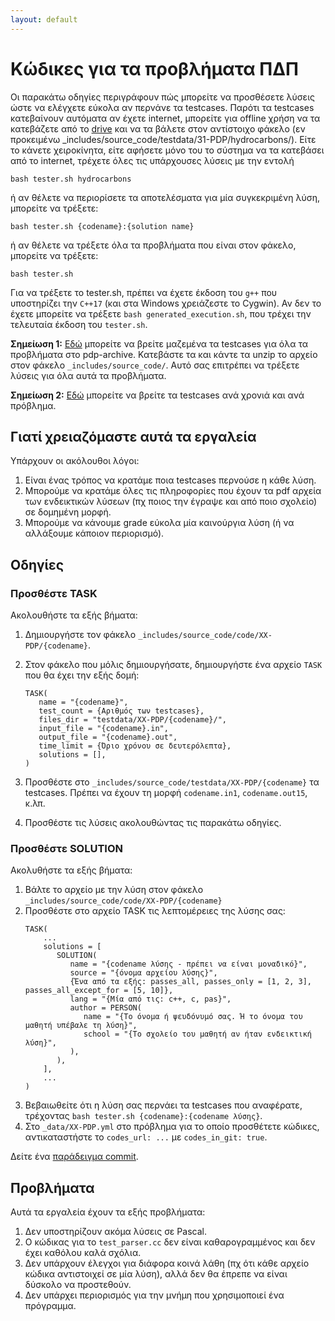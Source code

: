```yaml
---
layout: default
---
```


# Κώδικες για τα προβλήματα ΠΔΠ

Οι παρακάτω οδηγίες περιγράφουν πώς μπορείτε να προσθέσετε λύσεις ώστε να ελέγχετε εύκολα αν περνάνε τα testcases. Παρότι τα testcases κατεβαίνουν αυτόματα αν έχετε internet, μπορείτε για offline χρήση να τα κατεβάζετε από το [drive](https://drive.google.com/drive/folders/1AeuB3AUFewMZdQ7pASYRgA2ewT1LJJOQ) και να τα βάλετε στον αντίστοιχο φάκελο (εν προκειμένω _includes/source_code/testdata/31-PDP/hydrocarbons/). Είτε το κάνετε χειροκίνητα, είτε αφήσετε μόνο του το σύστημα να τα κατεβάσει από το internet, τρέχετε όλες τις υπάρχουσες λύσεις με την εντολή

```
bash tester.sh hydrocarbons
```

ή αν θέλετε να περιορίσετε τα αποτελέσματα για μία συγκεκριμένη λύση, μπορείτε να τρέξετε:

```
bash tester.sh {codename}:{solution name}
```

ή αν θέλετε να τρέξετε όλα τα προβλήματα που είναι στον φάκελο, μπορείτε να τρέξετε:

```
bash tester.sh
```

Για να τρέξετε το tester.sh, πρέπει να έχετε έκδοση του `g++` που υποστηρίζει την `C++17` (και στα Windows χρειάζεστε το Cygwin). Αν δεν το έχετε μπορείτε να τρέξετε `bash generated_execution.sh`, που τρέχει την τελευταία έκδοση του `tester.sh`. 

**Σημείωση 1:** [Εδώ](https://drive.google.com/open?id=1hpgtr1woRjVl0BObUCcioey3MnyQts5j) μπορείτε να βρείτε μαζεμένα τα testcases για όλα τα προβλήματα στο pdp-archive. Κατεβάστε τα και κάντε τα unzip το αρχείο στον φάκελο `_includes/source_code/`. Αυτό σας επιτρέπει να τρέξετε λύσεις για όλα αυτά τα προβλήματα.

**Σημείωση 2:** [Εδώ](https://drive.google.com/drive/folders/1veWwRRCpvu6jrDo4bulsCcvEw5Csr_t1) μπορείτε να βρείτε τα testcases ανά χρονιά και ανά πρόβλημα.

## Γιατί χρειαζόμαστε αυτά τα εργαλεία

Υπάρχουν οι ακόλουθοι λόγοι:

  1. Είναι ένας τρόπος να κρατάμε ποια testcases περνούσε η κάθε λύση.
  2. Μπορούμε να κρατάμε όλες τις πληροφορίες που έχουν τα pdf αρχεία των ενδεικτικών λύσεων (πχ ποιος την έγραψε και από ποιο σχολείο) σε δομημένη μορφή.
  3. Μπορούμε να κάνουμε grade εύκολα μία καινούργια λύση (ή να αλλάξουμε κάποιον περιορισμό).

## Οδηγίες

### Προσθέστε TASK

Ακολουθήστε τα εξής βήματα:
  1. Δημιουργήστε τον φάκελο `_includes/source_code/code/XX-PDP/{codename}`.
  2. Στον φάκελο που μόλις δημιουργήσατε, δημιουργήστε ένα αρχείο `TASK` που θα έχει την εξής δομή:
     
     ```
     TASK(
        name = "{codename}",
        test_count = {Αριθμός των testcases},
        files_dir = "testdata/XX-PDP/{codename}/",
        input_file = "{codename}.in",
        output_file = "{codename}.out",
        time_limit = {Όριο χρόνου σε δευτερόλεπτα},
        solutions = [],
     )
     ```
  3. Προσθέστε στο `_includes/source_code/testdata/XX-PDP/{codename}` τα testcases. Πρέπει να έχουν τη μορφή `codename.in1`, `codename.out15`, κ.λπ.
  4. Προσθέστε τις λύσεις ακολουθώντας τις παρακάτω οδηγίες.  

### Προσθέστε SOLUTION

Ακολυθήστε τα εξής βήματα:
  1. Βάλτε το αρχείο με την λύση στον φάκελο `_includes/source_code/code/XX-PDP/{codename}`
  2. Προσθέστε στο αρχείο TASK τις λεπτομέρειες της λύσης σας:
     ```
     TASK(
         ...
         solutions = [
            SOLUTION(
               name = "{codename λύσης - πρέπει να είναι μοναδικό}",
               source = "{όνομα αρχείου λύσης}",
               {Ένα από τα εξής: passes_all, passes_only = [1, 2, 3], passes_all_except_for = [5, 10]}, 
               lang = "{Μία από τις: c++, c, pas}",
               author = PERSON(
                  name = "{Το όνομα ή ψευδόνυμό σας. Ή το όνομα του μαθητή υπέβαλε τη λύση}", 
                  school = "{To σχολείο του μαθητή αν ήταν ενδεικτική λύση}",
               ),
            ),
         ],
         ...
     )
     ```
   3. Βεβαιωθείτε ότι η λύση σας περνάει τα testcases που αναφέρατε, τρέχοντας `bash tester.sh {codename}:{codename λύσης}`.
   4. Στο `_data/XX-PDP.yml` στο πρόβλημα για το οποίο προσθέτετε κώδικες, αντικαταστήστε το `codes_url: ...` με `codes_in_git: true`.

Δείτε ένα [παράδειγμα commit](https://github.com/pdp-archive/pdp-archive.github.io/commit/787cb9f874abab4b3ba9db1743d41cb5b5a93f53).

## Προβλήματα

Αυτά τα εργαλεία έχουν τα εξής προβλήματα:

  1. Δεν υποστηρίζουν ακόμα λύσεις σε Pascal.
  2. Ο κώδικας για το `test_parser.cc` δεν είναι καθαρογραμμένος και δεν έχει καθόλου καλά σχόλια.
  3. Δεν υπάρχουν έλεγχοι για διάφορα κοινά λάθη (πχ ότι κάθε αρχείο κώδικα αντιστοιχεί σε μία λύση), αλλά δεν θα έπρεπε να είναι δύσκολο να προστεθούν.
  4. Δεν υπάρχει περιορισμός για την μνήμη που χρησιμοποιεί ένα πρόγραμμα. 
